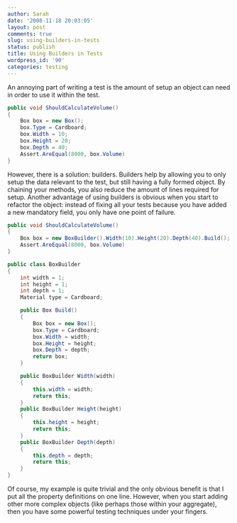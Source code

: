 ```yaml
---
author: Sarah
date: '2008-11-18 20:03:05'
layout: post
comments: true
slug: using-builders-in-tests
status: publish
title: Using Builders in Tests
wordpress_id: '90'
categories: testing
---
```


An annoying part of writing a test is the amount of setup an object can need in order to use it within the test. 
``` csharp
public void ShouldCalculateVolume()
{
	Box box = new Box();
	box.Type = Cardboard;
	box.Width = 10;
	box.Height = 20;
	box.Depth = 40;
	Assert.AreEqual(8000, box.Volume)
}
```

However, there is a solution: builders. Builders help by allowing you to only setup the data relevant to the test, but still having a fully formed object. By chaining your methods, you also reduce the amount of lines required for setup. Another advantage of using builders is obvious when you start to refactor the object: instead of fixing all your tests because you have added a new mandatory field, you only have one point of failure.

``` csharp
public void ShouldCalculateVolume()
{
	Box box = new BoxBuilder().Width(10).Height(20).Depth(40).Build();
	Assert.AreEqual(8000, box.Volume)
}

public class BoxBuilder
{
	int width = 1;
	int height = 1;
	int depth = 1;
	Material type = Cardboard;

	public Box Build()
	{
		Box box = new Box();
		box.Type = Cardboard;
		box.Width = width;
		box.Height = height;
		box.Depth = depth;
		return box;
	}

	public BoxBuilder Width(width)
	{
		this.width = width;
		return this;
	}
	public BoxBuilder Height(height)
	{
		this.height = height;
		return this;
	}
	public BoxBuilder Depth(depth)
	{
		this.depth = depth;
		return this;
	}
}
```

Of course, my example is quite trivial and the only obvious benefit is that I put all the property definitions on one line. However, when you start adding other more complex objects (like perhaps those within your aggregate), then you have some powerful testing techniques under your fingers.
